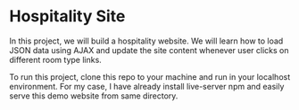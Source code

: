 # Hospitality Site

In this project, we will build a hospitality website. We will learn how to load JSON data using AJAX and update the site content whenever user clicks on different room type links.

To run this project, clone this repo to your machine and run in your localhost environment. For my case, I have already install live-server npm and easily serve this demo website from same directory.
